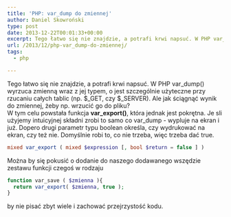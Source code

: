 ```yaml
---
title: 'PHP: var_dump do zmiennej'
author: Daniel Skowroński
type: post
date: 2013-12-22T00:01:33+00:00
excerpt: Tego łatwo się nie znajdzie, a potrafi krwi napsuć. W PHP var_dump() wyrzuca zmienną wraz z jej typem, o jest szczególnie użyteczne przy rzucaniu całych tablic (np. $_GET, czy $_SERVER). Ale jak ściągnąć wynik do zmiennej, żeby np. wrzucić go do pliku?
url: /2013/12/php-var_dump-do-zmiennej/
tags:
  - php

---
```

Tego łatwo się nie znajdzie, a potrafi krwi napsuć. W PHP var\_dump() wyrzuca zmienną wraz z jej typem, o jest szczególnie użyteczne przy rzucaniu całych tablic (np. $\_GET, czy $_SERVER). Ale jak ściągnąć wynik do zmiennej, żeby np. wrzucić go do pliku?  
W tym celu powstała funkcja **var_export()**, która jednak jest pokrętna. Je sli użyjemy intuicyjnej składni zrobi to samo co var_dump - wypluje na ekran i już. Dopero drugi parametr typu boolean określa, czy wydrukować na ekran, czy też nie. Domyślnie robi to, co nie trzeba, więc trzeba dać true.

```php
mixed var_export ( mixed $expression [, bool $return = false ] )
```


Można by się pokusić o dodanie do naszego dodawanego wszędzie zestawu funkcji czegoś w rodzaju 

```php
function var_save ( $zmienna ){
  return var_export( $zmienna, true );
}
```

by nie pisać zbyt wiele i zachować przejrzystość kodu.